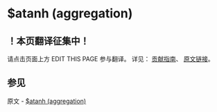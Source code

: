 # $atanh (aggregation)

## ！本页翻译征集中！

请点击页面上方 EDIT THIS PAGE 参与翻译。
详见：
[贡献指南]( https://github.com/JinMuInfo/MongoDB-Manual-zh/blob/master/CONTRIBUTING.md )、
[原文链接](  https://docs.mongodb.com/manual/reference/operator/aggregation/atanh/  )。

## 参见

原文 - [$atanh (aggregation)]( https://docs.mongodb.com/manual/reference/operator/aggregation/atanh/ )


